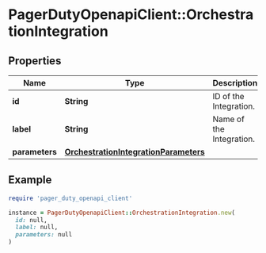 # PagerDutyOpenapiClient::OrchestrationIntegration

## Properties

| Name | Type | Description | Notes |
| ---- | ---- | ----------- | ----- |
| **id** | **String** | ID of the Integration. | [optional][readonly] |
| **label** | **String** | Name of the Integration. | [optional] |
| **parameters** | [**OrchestrationIntegrationParameters**](OrchestrationIntegrationParameters.md) |  | [optional] |

## Example

```ruby
require 'pager_duty_openapi_client'

instance = PagerDutyOpenapiClient::OrchestrationIntegration.new(
  id: null,
  label: null,
  parameters: null
)
```

